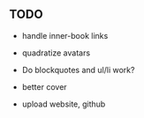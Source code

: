 ## TODO

 - handle inner-book links

 - quadratize avatars

 - Do blockquotes and ul/li work?

 - better cover

 - upload website, github